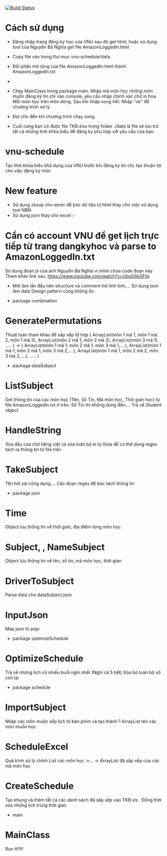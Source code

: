 [![Build Status](https://travis-ci.com/zzBBc/vnu-schedule.svg?branch=master)](https://travis-ci.com/zzBBc/vnu-schedule)
# Cách sử dụng
- Đăng nhập trang đăng ký học của VNU sau đó get html, hoặc sử dụng tool của Nguyễn Bá Nghĩa get file AmazonLoggedIn.html
- Copy file vào trong thư mục vnu-schedule/data
- Đổi phần mở rộng của file AmazonLoggedIn.html thành AmazonLoggedIn.txt.

-
- Chạy MainClass trong package main. Nhập mã môn học những môn muốn đăng ký tín chỉ vào console, yêu cầu nhập chính xác chữ in hoa. Mỗi môn học trên môn dòng. Sau khi nhập xong hết. Nhập "ok" để chương trình xử lý
- Đợi cho đến khi chương trình chạy xong.
- Cuối cùng bạn có được file TKB.xlsx trong folder ./data là file sẽ lưu trữ tất cả những thời khóa biểu để đăng ký phù hợp với yêu cầu của bạn.

# vnu-schedule
Tạo thời khóa biểu khả dụng của VNU trước khi đăng ký tín chỉ, tạo thuận lợi cho việc đăng ký môn

# New feature
- Sử dụng Jsoup cho sever để bóc dữ liệu từ html thay cho việc sử dụng tool NBN
- Sử dụng json thay cho excel ✅

# Cần có account VNU để get lịch trực tiếp từ trang dangkyhoc và parse to AmazonLoggedIn.txt
Sử dụng đoạn js của anh Nguyễn Bá Nghĩa vì mình chưa code đoạn này
Tham khảo link sau: https://www.youtube.com/watch?v=UbgG5kGFjls

* Mới làm lần đầu nên structure và comment hơi linh tinh,...
Sử dụng json làm data
Design pattern cũng không ổn

* package combination
# GeneratePermutations
Thuật toán tham khảo để sắp xếp tổ hợp {
ArrayList(môn 1 mã 1, môn 1 mã 2, môn 1 mã 3),
ArrayList(môn 2 mã 1, môn 2 mã 2),
ArrayList(môn 3 mã 1),
.....
}
-> {
ArrayList(môn 1 mã 1, môn 2 mã 1, môn 3 mã 1,....),
ArrayList(môn 1 mã 1, môn 2 mã 1, môn 3 mã 2,....),
ArrayList(môn 1 mã 1, môn 2 mã 2, môn 3 mã 2,....),
.....
}

* package dataSubject
# ListSubject
Get thông tin của các môn học (Tên, Số Tín, Mã môn học, Thời gian học) từ file AmazonLoggedIn.txt ở trên. Số Tín thì không dùng đến....
Trả về Student object

# HandleString
Xóa dấu của chữ tiếng việt và xóa toàn bộ kí tự thừa để có thể dùng regex tách ra thông tin từ file trên

# TakeSubject
Tên hơi sai công dụng....
Các đoạn regex để bóc tách thông tin

* package json
# Time
Object lưu thông tin về thời gian, địa điểm từng môn học

# Subject, , NameSubject
Object lưu thông tin về tên, số tín, mã môn học, thời gian

# DriverToSubject
Parse data cho dataSubject.json

# InputJson
Map json to pojo

* package optimizeSchedule
# OptimizeSchedule
Trả về những lịch có nhiều buổi nghỉ nhất (Nghỉ cả 5 tiết)
Xóa bỏ toàn bộ số còn lại


* package schedule
# ImportSubject
Nhập các môn muốn xếp lịch từ bàn phím và tạo thành 1 ArrayList tên các môn muốn học

# ScheduleExcel
Quá trình xử lý chính
List các môn học ->... -> ArrayList đã sắp xếp của các mã môn học

# CreateSchedule
Tạo khung và thêm tất cả các danh sách đã sắp xếp vào TKB.xls .
Đồng thời xóa những lịch trùng thời gian

* main
# MainClass
Run it!!!!!
